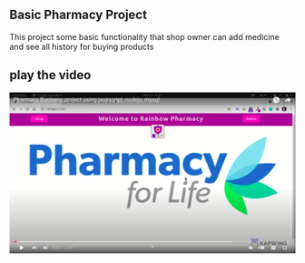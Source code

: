 <h2>Basic Pharmacy Project</h2>
<p>This project some basic functionality that shop owner can add medicine and see all history for buying products</p>
<h2> play the video </h2>
<a src="https://www.youtube.com/watch?v=a70elcWAhTw"><img src="img/s1.png" /> </a>